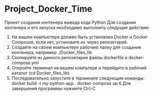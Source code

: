 # Project_Docker_Time
Проект создания контенера вывода кода Python
Для создания контенера и его запуска необходимо выполнить следущие действия:
1. На вашем компьютере должен быть установлен Docker и Docker Compouse, если нет, установите их через репозетарий.
2. Создайте на своем компьютере рабочию папку для создания контенера, например ./Docker_files_lib
3. Скопируйте из данного репозетария файлы dockerfile и docker-compose.yml
4. Откройте терминал на вашем компьтере и перейдите в рабочий каталог (cd Docker_files_lib)
5. Последовательно запустите в терминале следующие команды:
                             docker build -t my-python-app .
                             docker-compose up
6.Для завершения программы нажмите Ctrl-C

   
